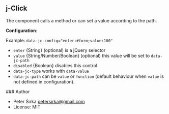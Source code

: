 ## j-Click

The component calls a method or can set a value according to the path.

__Configuration__:

Example: `data-jc-config="enter:#form;value:100"`

- `enter` {String} (optional) is a jQuery selector
- `value` {String/Number/Boolean} (optional) this value will be set to `data-jc-path`
- `disabled` {Boolean} disables this control
- `data-jc-type` works with `data-value`
- `data-jc-path` can be `value` or `function` (default behaviour when `value` is not defined in configuration).

### Author

- Peter Širka <petersirka@gmail.com>
- License: MIT